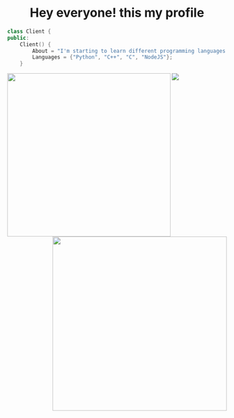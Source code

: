 <h1 align="center"> Hey everyone! this my profile</h1>

```cpp
class Client {
public:
    Client() {
        About = "I'm starting to learn different programming languages and cyber security.";
        Languages = {"Python", "C++", "C", "NodeJS"};
    }
```

<div float="center">
    <img align="left" width="375" src="https://github-readme-stats.vercel.app/api?username=Pxttern&show_icons=false&theme=dark">
    <img align="right" width="400" src="https://github-readme-streak-stats.herokuapp.com/?user=Pxttern&theme=dark&hide_border=false&stroke=0000&background=0D1117&ring=FFFFFF&fire=e6b800&currStreakLabel=FFFFFF">
</div>

<div float="center">
  <img align="center" src="https://github-readme-stats.vercel.app/api/top-langs/?username=Pxttern&title_color=fff&text_color=fff&icon_color=ffff00&bg_color=1a1c1f" />
  </div>
